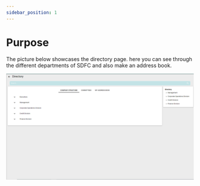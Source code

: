 ```yaml
---
sidebar_position: 1
---
```


# Purpose

The picture below showcases the directory page. here you can see through the different departments of SDFC and also make an address book. 

![DirectoryPage](./directorypage.PNG)